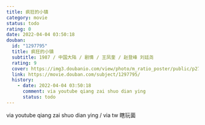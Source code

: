 ```yaml
---
title: 疯狂的小镇
category: movie
status: todo
rating: 0
date: 2022-04-04 03:50:18
douban:
  id: "1297795"
  title: 疯狂的小镇
  subtitle: 1987 / 中国大陆 / 剧情 / 王凤奎 / 赵登峰 刘廷尧
  rating: 9
  cover: https://img3.doubanio.com/view/photo/m_ratio_poster/public/p2791150317.jpg
  link: https://movie.douban.com/subject/1297795/
  history:
    - date: 2022-04-04 03:50:18
      comment: via youtube qiang zai shuo dian ying
      status: todo
---
```


via youtube qiang zai shuo dian ying / via tw  瞎玩菌